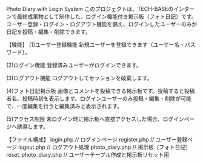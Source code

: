 Photo Diary with Login System
このプロジェクトは、TECH-BASEのインターンで最終成果物として制作した、ログイン機能付き掲示板（フォト日記）です。
ユーザー登録・ログイン・ログアウト機能を備え、ログインしたユーザーのみが日記を投稿・編集・削除できます。

【機能】
(1)ユーザー登録機能
新規ユーザーを登録できます（ユーザー名・パスワード）。

(2)ログイン機能
登録済みユーザーがログインできます。

(3)ログアウト機能
ログアウトしてセッションを破棄します。

(4)フォト日記掲示板
画像とコメントを投稿できる掲示板です。投稿すると投稿者名、投稿時刻を表示します。ログインユーザーのみ投稿・編集・削除が可能で、一度編集を行うと編集済みと表示されます。

(5)アクセス制限
未ログイン時に掲示板へ直接アクセスした場合、ログインページへ誘導します。

【ファイル構成】
login.php             // ログインページ
register.php          // ユーザー登録ページ
logout.php            // ログアウト処理
photo_diary.php       // 掲示板（フォト日記）
reset_photo_diary.php // ユーザーテーブル作成と掲示板リセット用
